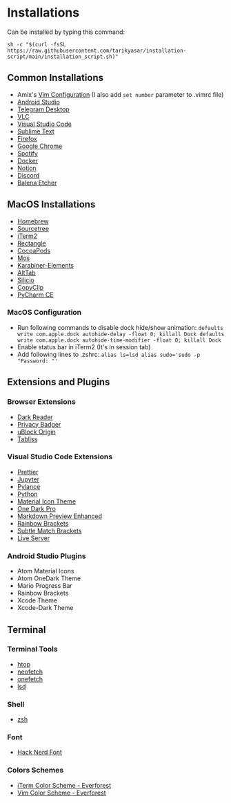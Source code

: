 # Installations

Can be installed by typing this command:

```shell
sh -c "$(curl -fsSL https://raw.githubusercontent.com/tarikyasar/installation-script/main/installation_script.sh)"
```

## Common Installations

- Amix's [Vim Configuration](https://github.com/amix) (I also add `set number` parameter to .vimrc file)
- [Android Studio](https://developer.android.com/studio)
- [Telegram Desktop](https://desktop.telegram.org/)
- [VLC](https://www.videolan.org/vlc/)
- [Visual Studio Code](https://code.visualstudio.com/)
- [Sublime Text](https://www.sublimetext.com/)
- [Firefox](https://www.mozilla.org/firefox/)
- [Google Chrome](https://www.google.com/chrome/)
- [Spotify](https://www.spotify.com/)
- [Docker](https://www.docker.com/)
- [Notion](https://www.notion.so/)
- [Discord](https://discord.com/)
- [Balena Etcher](https://www.balena.io/etcher/)

## MacOS Installations

- [Homebrew](https://brew.sh/)
- [Sourcetree](https://www.sourcetreeapp.com/)
- [iTerm2](https://iterm2.com/)
- [Rectangle](https://rectangleapp.com/)
- [CocoaPods](https://cocoapods.org/)
- [Mos](https://mos.caldis.me/)
- [Karabiner-Elements](https://karabiner-elements.pqrs.org/)
- [AltTab](https://alt-tab-macos.netlify.app/)
- [Silicio](https://apps.apple.com/tr/app/silicio-mini-player/id933627574?mt=12)
- [CopyClip](https://apps.apple.com/tr/app/copyclip-clipboard-history/id595191960?mt=12)
- [PyCharm CE](https://www.jetbrains.com/pycharm/download/download-thanks.html?platform=macM1&code=PCC)


### MacOS Configuration

- Run following commands to disable dock hide/show animation:
  `defaults write com.apple.dock autohide-delay -float 0; killall Dock defaults write com.apple.dock autohide-time-modifier -float 0; killall Dock`
- Enable status bar in iTerm2 (It's in session tab)
- Add following lines to .zshrc:
  `alias ls=lsd alias sudo='sudo -p "Password: "'`

## Extensions and Plugins

### Browser Extensions

- [Dark Reader](https://darkreader.org/)
- [Privacy Badger](https://privacybadger.org/)
- [uBlock Origin](https://ublockorigin.com/)
- [Tabliss](https://tabliss.io/)

### Visual Studio Code Extensions

- [Prettier](https://marketplace.visualstudio.com/items?itemName=esbenp.prettier-vscode)
- [Jupyter](https://marketplace.visualstudio.com/items?itemName=ms-toolsai.jupyter)
- [Pylance](https://marketplace.visualstudio.com/items?itemName=ms-python.vscode-pylance)
- [Python](https://marketplace.visualstudio.com/items?itemName=ms-python.python)
- [Material Icon Theme](https://marketplace.visualstudio.com/items?itemName=PKief.material-icon-theme)
- [One Dark Pro](https://marketplace.visualstudio.com/items?itemName=zhuangtongfa.Material-theme)
- [Markdown Preview Enhanced](https://marketplace.visualstudio.com/items?itemName=shd101wyy.markdown-preview-enhanced)
- [Rainbow Brackets](https://marketplace.visualstudio.com/items?itemName=2gua.rainbow-brackets)
- [Subtle Match Brackets](https://marketplace.visualstudio.com/items?itemName=rafamel.subtle-brackets)
- [Live Server](https://marketplace.visualstudio.com/items?itemName=ritwickdey.LiveServer)

### Android Studio Plugins

- Atom Material Icons
- Atom OneDark Theme
- Mario Progress Bar
- Rainbow Brackets
- Xcode Theme
- Xcode-Dark Theme

## Terminal

### Terminal Tools

- [htop](https://github.com/htop-dev/htop)
- [neofetch](https://github.com/dylanaraps/neofetch)
- [onefetch](https://github.com/o2sh/onefetch)
- [lsd](https://github.com/Peltoche/lsd)

### Shell

- [zsh](https://ohmyz.sh/)

### Font

- [Hack Nerd Font](https://github.com/ryanoasis/nerd-fonts)

### Colors Schemes
- [iTerm Color Scheme - Everforest](https://github.com/icewind/everforest.iterm2)
- [Vim Color Scheme - Everforest](https://vimcolorschemes.com/sainnhe/everforest)
